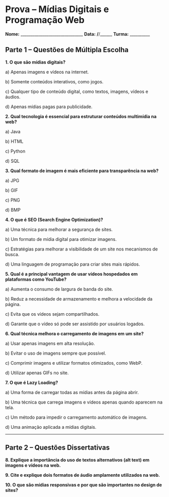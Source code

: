 # **Prova – Mídias Digitais e Programação Web**

**Nome:** _______________________________
**Data:** ____/____/______
**Turma:** __________

## **Parte 1 – Questões de Múltipla Escolha**

**1. O que são mídias digitais?**

a) Apenas imagens e vídeos na internet.

b) Somente conteúdos interativos, como jogos.

c) Qualquer tipo de conteúdo digital, como textos, imagens, vídeos e áudios.

d) Apenas mídias pagas para publicidade.


**2. Qual tecnologia é essencial para estruturar conteúdos multimídia na web?**

a) Java

b) HTML

c) Python

d) SQL

**3. Qual formato de imagem é mais eficiente para transparência na web?**

a) JPG

b) GIF

c) PNG

d) BMP

**4. O que é SEO (Search Engine Optimization)?**

a) Uma técnica para melhorar a segurança de sites.

b) Um formato de mídia digital para otimizar imagens.

c) Estratégias para melhorar a visibilidade de um site nos mecanismos de busca.

d) Uma linguagem de programação para criar sites mais rápidos.

**5. Qual é a principal vantagem de usar vídeos hospedados em plataformas como YouTube?**

a) Aumenta o consumo de largura de banda do site.

b) Reduz a necessidade de armazenamento e melhora a velocidade da página.

c) Evita que os vídeos sejam compartilhados.

d) Garante que o vídeo só pode ser assistido por usuários logados.

**6. Qual técnica melhora o carregamento de imagens em um site?**

a) Usar apenas imagens em alta resolução.

b) Evitar o uso de imagens sempre que possível.

c) Comprimir imagens e utilizar formatos otimizados, como WebP.

d) Utilizar apenas GIFs no site.

**7. O que é Lazy Loading?**

a) Uma forma de carregar todas as mídias antes da página abrir.

b) Uma técnica que carrega imagens e vídeos apenas quando aparecem na tela.

c) Um método para impedir o carregamento automático de imagens.

d) Uma animação aplicada a mídias digitais.

---

## **Parte 2 – Questões Dissertativas**

**8. Explique a importância do uso de textos alternativos (alt text) em imagens e vídeos na web.**


**9. Cite e explique dois formatos de áudio amplamente utilizados na web.**


**10. O que são mídias responsivas e por que são importantes no design de sites?**
